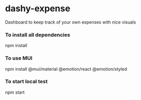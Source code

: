 # dashy-expense
Dashboard to keep track of your own expenses with nice visuals

### To install all dependencies
npm install

### To use MUI
npm install @mui/material @emotion/react @emotion/styled

### To start local test
npm start
